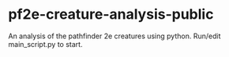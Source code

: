 # pf2e-creature-analysis-public
An analysis of the pathfinder 2e creatures using python.
Run/edit main_script.py to start.
